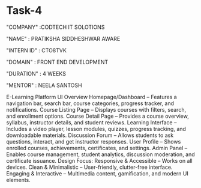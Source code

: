 # Task-4

"COMPANY" :CODTECH IT SOLOTIONS

"NAME" : PRATIKSHA SIDDHESHWAR AWARE

"INTERN ID" : CTO8TVK

"DOMAIN" : FRONT END DEVELOPMENT

"DURATION" : 4 WEEKS

"MENTOR" : NEELA SANTOSH


E-Learning Platform UI Overview
Homepage/Dashboard – Features a navigation bar, search bar, course categories, progress tracker, and notifications.
Course Listing Page – Displays courses with filters, search, and enrollment options.
Course Detail Page – Provides a course overview, syllabus, instructor details, and student reviews.
Learning Interface – Includes a video player, lesson modules, quizzes, progress tracking, and downloadable materials.
Discussion Forum – Allows students to ask questions, interact, and get instructor responses.
User Profile – Shows enrolled courses, achievements, certificates, and settings.
Admin Panel – Enables course management, student analytics, discussion moderation, and certificate issuance.
Design Focus:
Responsive & Accessible – Works on all devices.
Clean & Minimalistic – User-friendly, clutter-free interface.
Engaging & Interactive – Multimedia content, gamification, and modern UI elements.


